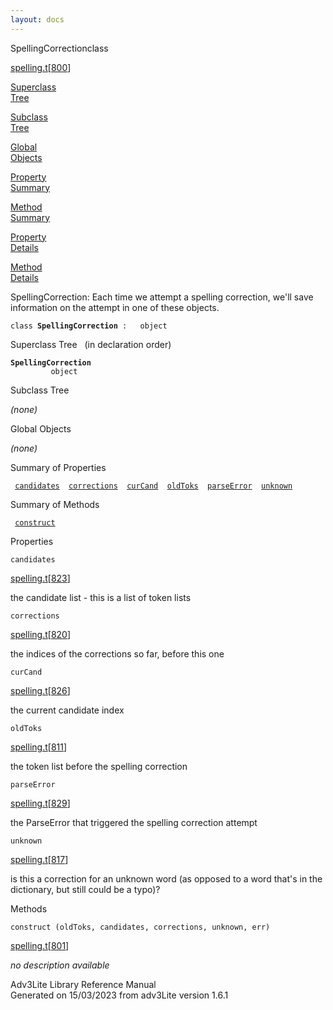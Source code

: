 ```yaml
---
layout: docs
---
```

<span class="title">SpellingCorrection</span><span class="type">class</span>

[spelling.t](../file/spelling.t.html)\[[800](../source/spelling.t.html#800)\]

[Superclass  
Tree](#_SuperClassTree_)

[Subclass  
Tree](#_SubClassTree_)

[Global  
Objects](#_ObjectSummary_)

[Property  
Summary](#_PropSummary_)

[Method  
Summary](#_MethodSummary_)

[Property  
Details](#_Properties_)

[Method  
Details](#_Methods_)

<div class="fdesc">

SpellingCorrection: Each time we attempt a spelling correction, we'll
save information on the attempt in one of these objects.

`class `**`SpellingCorrection`**` :   object`

</div>

<span id="_SuperClassTree_"></span>

<div class="mjhd">

<span class="hdln">Superclass Tree</span>   (in declaration order)

</div>

**`SpellingCorrection`**  
`         object`  
<span id="_SubClassTree_"></span>

<div class="mjhd">

<span class="hdln">Subclass Tree</span>  

</div>

*(none)* <span id="_ObjectSummary_"></span>

<div class="mjhd">

<span class="hdln">Global Objects</span>  

</div>

*(none)* <span id="_PropSummary_"></span>

<div class="mjhd">

<span class="hdln">Summary of Properties</span>  

</div>

` `[`candidates`](#candidates)`  `[`corrections`](#corrections)`  `[`curCand`](#curCand)`  `[`oldToks`](#oldToks)`  `[`parseError`](#parseError)`  `[`unknown`](#unknown)`  `

<span id="_MethodSummary_"></span>

<div class="mjhd">

<span class="hdln">Summary of Methods</span>  

</div>

` `[`construct`](#construct)`  `

<span id="_Properties_"></span>

<div class="mjhd">

<span class="hdln">Properties</span>  

</div>

<span id="candidates"></span>

`candidates`

[spelling.t](../file/spelling.t.html)\[[823](../source/spelling.t.html#823)\]

<div class="desc">

the candidate list - this is a list of token lists

</div>

<span id="corrections"></span>

`corrections`

[spelling.t](../file/spelling.t.html)\[[820](../source/spelling.t.html#820)\]

<div class="desc">

the indices of the corrections so far, before this one

</div>

<span id="curCand"></span>

`curCand`

[spelling.t](../file/spelling.t.html)\[[826](../source/spelling.t.html#826)\]

<div class="desc">

the current candidate index

</div>

<span id="oldToks"></span>

`oldToks`

[spelling.t](../file/spelling.t.html)\[[811](../source/spelling.t.html#811)\]

<div class="desc">

the token list before the spelling correction

</div>

<span id="parseError"></span>

`parseError`

[spelling.t](../file/spelling.t.html)\[[829](../source/spelling.t.html#829)\]

<div class="desc">

the ParseError that triggered the spelling correction attempt

</div>

<span id="unknown"></span>

`unknown`

[spelling.t](../file/spelling.t.html)\[[817](../source/spelling.t.html#817)\]

<div class="desc">

is this a correction for an unknown word (as opposed to a word that's in
the dictionary, but still could be a typo)?

</div>

<span id="_Methods_"></span>

<div class="mjhd">

<span class="hdln">Methods</span>  

</div>

<span id="construct"></span>

`construct (oldToks, candidates, corrections, unknown, err)`

[spelling.t](../file/spelling.t.html)\[[801](../source/spelling.t.html#801)\]

<div class="desc">

*no description available*

</div>

<div class="ftr">

Adv3Lite Library Reference Manual  
Generated on 15/03/2023 from adv3Lite version 1.6.1

</div>
